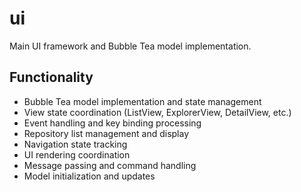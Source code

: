# ui

Main UI framework and Bubble Tea model implementation.

## Functionality

- Bubble Tea model implementation and state management
- View state coordination (ListView, ExplorerView, DetailView, etc.)
- Event handling and key binding processing
- Repository list management and display
- Navigation state tracking
- UI rendering coordination
- Message passing and command handling
- Model initialization and updates


